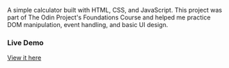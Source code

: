 A simple calculator built with HTML, CSS, and JavaScript.
This project was part of The Odin Project's Foundations Course and helped me practice DOM manipulation, event handling, and basic UI design.

### Live Demo
[View it here](https://collindg.github.io/calculator)
